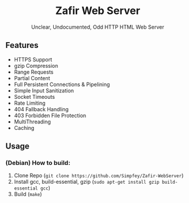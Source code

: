 <h1 align="center"> Zafir Web Server </h1>

<div align="center">
Unclear, Undocumented, Odd HTTP HTML Web Server
</div>

## Features
* HTTPS Support
* gzip Compression
* Range Requests
* Partial Content
* Full Persistent Connections & Pipelining
* Simple Input Sanitization
* Socket Timeouts
* Rate Limiting
* 404 Fallback Handling
* 403 Forbidden File Protection
* MultiThreading
* Caching

## Usage
### (Debian) How to build:
1. Clone Repo (`git clone https://github.com/Simpfey/Zafir-WebServer`)
2. Install gcc, build-essential, gzip (`sudo apt-get install gzip build-essential gcc`)
3. Build (`make`)
